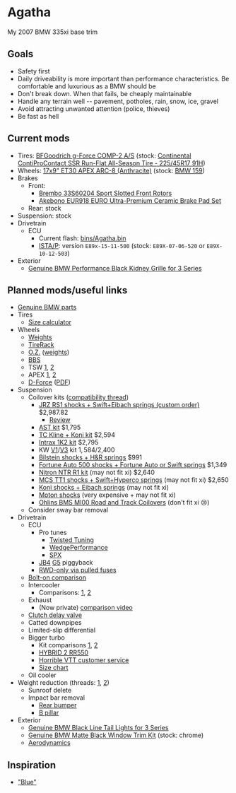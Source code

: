 # Agatha
My 2007 BMW 335xi base trim

## Goals
* Safety first
* Daily driveability is more important than performance characteristics. Be comfortable and luxurious as a BMW should be
* Don't break down. When that fails, be cheaply maintainable
* Handle any terrain well -- pavement, potholes, rain, snow, ice, gravel
* Avoid attracting unwanted attention (police, thieves)
* Be fast as hell

## Current mods
* Tires: [BFGoodrich g-Force COMP-2 A/S](http://www.tirerack.com/tires/tires.jsp?tireMake=BFGoodrich&tireModel=g-Force+COMP-2+A%2FS&partnum=445WR7GFC2ASXL) (stock: [Continental ContiProContact SSR Run-Flat All-Season Tire - 225/45R17 91H](https://www.tirerack.com/tires/tires.jsp?tireMake=Continental&tireModel=ContiProContact+SSR&partnum=245HR7CPCSSR))
* Wheels: [17x9" ET30 APEX ARC-8 (Anthracite)](http://www.apexraceparts.com/apex-products/e90-e92/17x9-ET30-APEX-ARC-8-Wheel.html) (stock: [BMW 159](http://www.bmwstylewheels.com/bmw/159))
* Brakes
  * Front:
    * [Brembo 33S60204 Sport Slotted Front Rotors](http://www.amazon.com/Brembo-33S60204-Slotted-3-Series-2007-2008/dp/B00BZ0T3RU)
    * [Akebono EUR918 EURO Ultra-Premium Ceramic Brake Pad Set](http://www.amazon.com/Akebono-EUR918-Ultra-Premium-Ceramic-Brake/dp/B0019HYQO4)
  * Rear: stock
* Suspension: stock
* Drivetrain
  * ECU
    * Current flash: [bins/Agatha.bin](bins/Agatha.bin)
    * [ISTA/P](PDFs/P3.57.0_ISTA-P%2BVERSION%2BAND%2BI-LEVEL%2BOVERVIEW.pdf): version `E89x-15-11-500` (stock: `E89X-07-06-520` or `E89X-10-12-503`)
* Exterior
  * [Genuine BMW Performance Black Kidney Grille for 3 Series](http://www.shopbmwusa.com/PRODUCT/2560/BMW-PERFORMANCE-BLACK-KIDNEY-GRILLE-FOR-3-SERIES)

## Planned mods/useful links
* [Genuine BMW parts](http://www.getbmwparts.com/parts/index.cfm?siteid=214672)
* Tires
  * [Size calculator](http://www.wheel-size.com/calc/?wheel1=225-45-17X8ET34&wheel2=225-45-17X9ET30&fcl=50mm&wcl=30mm&scl=50mm)
* Wheels
  * [Weights](https://dbkaplun.github.io/wheel-database/)
  * [TireRack](http://www.tirerack.com/wheels/results.jsp?sort=Weight&autoMake=BMW&autoModel=335xi+Sedan+Base+Model&autoYear=2007&autoModClar=With+OE+Metal+Valve+Stems)
  * [O.Z.](http://configurator.ozracing.com/GB/configurator/BMW/3/335xi%20xDrive/390X/-/-/81321196/) ([weights](http://measurespeed.com/oz-rims-wheel-weight.php))
  * [BBS](http://konfigurator.bbs.com/article/rims/car_selection/rim_selection/resetFilter/true/PKWIDCode/P00001530001476)
  * TSW [1](http://www.tsw.com/alloy-wheels-configurator/#!year=2007&make=BMW&model=328%20E90&size=17%20Inch%20Wheels&go=1&body=1&tab=wheels&page=1&color=19479&showallwheels=1&wheel=229&wheelimage=519), [2](http://fitment.tsw.com/alloy-wheels-fitment-guide-results.php?year=2007&make=BMW&model=328+E90)
  * APEX [1](http://www.apexraceparts.com/apex-products/e90-e92/#.VjyzZK6rTmE), [2](http://www.apexraceparts.com/apex-products/ARC-8-Wheels/)
  * [D-Force](http://www.bavauto.com/se1.asp?dept_id=413) ([PDF](https://philstireservice.com/wp-content/uploads/2012/01/D-Force-Wheels.pdf))
* Suspension
  * Coilover kits ([compatibility thread](http://www.e90post.com/forums/showthread.php?t=251639))
    * [JRZ RS1 shocks + Swift+Eibach springs (custom order)](https://store.vacmotorsports.com/jrz-rs-sport-bmw-3-series-e90e91e92e93-p3149.aspx) $2,987.82
      * [Review](http://www.e90post.com/forums/showthread.php?t=1012799)
    * [AST kit](http://www.ast-suspension.com/shop/shockabsorbers/4100/ast-1-way-4100-bmw-3-series-e90-e91-e93-detail) $1,795
    * [TC Kline + Koni kit](http://www.tcklineracing.com/webdocs/Items/Details690.cfm) $2,594
    * [Intrax 1K2 kit](http://en.intraxracing.nl/merken/bmw/e90,-e92,-e93-other-than-m3/bmw5675-1k2/) $2,795
    * KW [V1](http://www.tirerack.com/suspension/suspension.jsp?make=KW&model=Variant+1+Coil-Over&group=Variant+1+Coil-Over&partNum=KW10220048&autoMake=BMW&autoModel=335xi+Sedan+Base+Model&autoYear=2007&autoModClar=With+OE+Metal+Valve+Stems)/[V3](http://www.tirerack.com/suspension/suspension.jsp?make=KW&model=Variant+3+Coil-Over&group=Variant+3+Coil-Over&partNum=KW35220048&autoMake=BMW&autoModel=335xi+Sedan+Base+Model&autoYear=2007&autoModClar=With+OE+Metal+Valve+Stems) kit $1,584/$2,400
    * [Bilstein shocks + H&R springs](http://www.turnermotorsport.com/p-5394-e90-325xi328xi330xi335xi-sedan-hrbilstein-sport-suspension-package.aspx) $991
    * [Fortune Auto 500 shocks + Fortune Auto or Swift springs](https://www.vividracing.com/catalog/fortune-auto-series-coilovers-335xi-0708-p-150942707.html) $1,349
    * [Nitron NTR R1 kit](https://store.vacmotorsports.com/nitron---ntr-r1-coilover-systems-e9x--e8x-non-m-p2848.aspx) (may not fit xi) $2,640
    * [MCS TT1 shocks + Swift+Hyperco springs](http://www.vorshlag.com/product_info.php?cPath=0_332&products_id=707&osCsid=ad2b3910563b892ad919e38d29acaf4d) (may not fit xi) $2,650
    * [Koni shocks + Eibach springs](http://www.ground-control-store.com/products/category.php/CA=268) (may not fit xi)
    * [Moton shocks](http://motonsuspensiononline.com/index.php?main_page=product_info&cPath=15_2&products_id=7) (very expensive + may not fit xi)
    * [Ohlins BMS MI00 Road and Track Coilovers](http://www.amazon.com/Ohlins-MI00-Road-Track-Coilovers/dp/B004AC55VI) (don't fit xi :cry:)
  * Consider sway bar removal
* Drivetrain
  * ECU
    * Pro tunes
      * [Twisted Tuning](https://www.facebook.com/twistedtuned)
      * [WedgePerformance](http://www.wedgeperformance.com/)
      * [SPX](http://www.e90post.com/forums/member.php?u=231532)
    * [JB4](http://www.burgertuning.com/jb4_pnp_BMW_performance_tuner.html) [G5](http://www.burgertuning.com/N54_JB4_upgrades.html) piggyback
    * [RWD-only via pulled fuses](http://www.e90post.com/forums/showthread.php?t=444973)
  * [Bolt-on comparison](http://blog.modbargains.com/5-ways-to-full-bolt-ons-for-bmw-n54/)
  * Intercooler
    * Comparisons: [1](http://mosselmanturbo.com/uploads/media/intercooler_test_Mosselman.pdf), [2](http://www.bimmerboost.com/showthread.php?19518-FMIC-Comparison-Thread)
  * Exhaust
    * (Now private) [comparison video](https://www.youtube.com/watch?v=bjN-akYIGg0)
  * [Clutch delay valve](https://www.ecstuning.com/BMW-E90-335xi-N54_3.0L/ES41456/)
  * Catted downpipes
  * Limited-slip differential
  * Bigger turbo
    * Kit comparisons [1](http://i.imgur.com/FekoyGw.png), [2](http://i.imgur.com/g5hF6Ok.png)
    * [HYBRID 2 RR550](http://www.hexonautowerks.com/products_detail_31.htm)
    * [Horrible VTT customer service](http://www.n54tech.com/forums/showthread.php?t=31229&page=2)
    * [Size chart](http://i.imgur.com/q20vMGg.png)
  * Oil cooler
* Weight reduction (threads: [1](http://www.m3post.com/forums/showthread.php?t=135122), [2](http://www.e90post.com/forums/showthread.php?t=627141))
  * Sunroof delete
  * Impact bar removal
    * [Rear bumper](https://www.getbmwparts.com/parts/2007/BMW/335xi/Base?siteid=214672&vehicleid=203156&section=BODY%20HARDWARE&group=REAR%20BUMPER&subgroup=BUMPER%20%26%20COMPONENTS&component=Impact%20bar)
    * [B pillar](http://www.getbmwparts.com/parts/2007/BMW/335xi/Base/?siteid=214672&vehicleid=203156&section=BODY%20HARDWARE&group=PILLARS%2C%20ROCKER%20%26%20FLOOR&subgroup=CENTER%20PILLAR%20%26%20ROCKER)
* Exterior
  * [Genuine BMW Black Line Tail Lights for 3 Series](http://www.shopbmwusa.com/PRODUCT/76/BMW-BLACK-LINE-TAIL-LIGHTS-FOR-3-SERIES)
  * [
Genuine BMW Matte Black Window Trim Kit](https://www.getbmwparts.com/partlocator/index.cfm?action=viewPrintablePage&partid=754177&siteid=214672&catalogid=4462) (stock: chrome)
  * [Aerodynamics](http://www.shopbmwusa.com/PERFORMANCE/BMW-M-PERFORMANCE/AERODYNAMIC-COMPONENTS/?Year=2007&Series=3%20Series)

## Inspiration
* ["Blue"](http://volvospeed.com/vs_forum/topic/148756-e90-update-roll-bar-content/)
